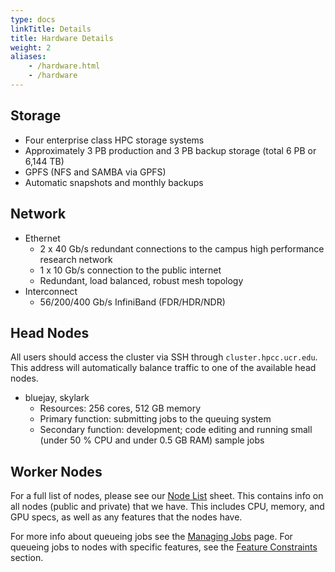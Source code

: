 ```yaml
---
type: docs
linkTitle: Details
title: Hardware Details
weight: 2
aliases:
    - /hardware.html
    - /hardware
---
```


## Storage
* Four enterprise class HPC storage systems
* Approximately 3 PB production and 3 PB backup storage (total 6 PB or 6,144 TB)
* GPFS (NFS and SAMBA via GPFS)
* Automatic snapshots and monthly backups

## Network
* Ethernet
    * 2 x 40 Gb/s redundant connections to the campus high performance research network
    * 1 x 10 Gb/s connection to the public internet
    * Redundant, load balanced, robust mesh topology
* Interconnect
    * 56/200/400 Gb/s InfiniBand (FDR/HDR/NDR)

## Head Nodes
All users should access the cluster via SSH through `cluster.hpcc.ucr.edu`. This address will automatically balance traffic to one of the available head nodes.

* bluejay, skylark
    * Resources: 256 cores, 512 GB memory
    * Primary function: submitting jobs to the queuing system
    * Secondary function: development; code editing and running small (under 50 % CPU and under 0.5 GB RAM) sample jobs

## Worker Nodes
For a full list of nodes, please see our [Node List](https://docs.google.com/spreadsheets/d/1SVH1-c1i075vjt-B0wNPiK87wmLkPltWJlIPgLkmoqU/) sheet. This contains info on all nodes (public and private) that we have. This includes CPU, memory, and GPU specs, as well as any features that the nodes have.

For more info about queueing jobs see the [Managing Jobs](https://hpcc.ucr.edu/manuals/hpc_cluster/jobs/) page. For queueing jobs to nodes with specific features, see the [Feature Constraints](https://hpcc.ucr.edu/manuals/hpc_cluster/jobs/#feature-constraints) section.
